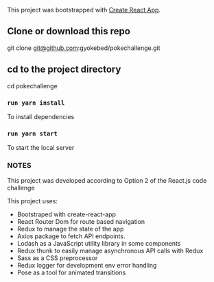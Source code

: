 This project was bootstrapped with [Create React App](https://github.com/facebook/create-react-app).

## Clone or download this repo

git clone git@github.com:gyokebed/pokechallenge.git

## cd to the project directory

cd pokechallenge

### `run yarn install`

To install dependencies

### `run yarn start`

To start the local server

### NOTES

This project was developed according to Option 2 of the React.js code challenge

This project uses:

- Bootstraped with create-react-app
- React Router Dom for route based navigation
- Redux to manage the state of the app
- Axios package to fetch API endpoints.
- Lodash as a JavaScript utility library in some components
- Redux thunk to easily manage asynchronous API calls with Redux
- Sass as a CSS preprocessor
- Redux logger for development env error handling
- Pose as a tool for animated transitions
